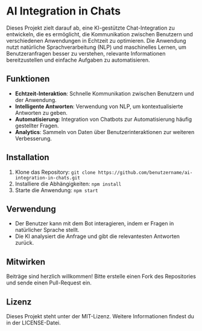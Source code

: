 # AI Integration in Chats

Dieses Projekt zielt darauf ab, eine KI-gestützte Chat-Integration zu entwickeln, die es ermöglicht, die Kommunikation zwischen Benutzern und verschiedenen Anwendungen in Echtzeit zu optimieren. Die Anwendung nutzt natürliche Sprachverarbeitung (NLP) und maschinelles Lernen, um Benutzeranfragen besser zu verstehen, relevante Informationen bereitzustellen und einfache Aufgaben zu automatisieren.

## Funktionen
- **Echtzeit-Interaktion**: Schnelle Kommunikation zwischen Benutzern und der Anwendung.
- **Intelligente Antworten**: Verwendung von NLP, um kontextualisierte Antworten zu geben.
- **Automatisierung**: Integration von Chatbots zur Automatisierung häufig gestellter Fragen.
- **Analytics**: Sammeln von Daten über Benutzerinteraktionen zur weiteren Verbesserung.

## Installation
1. Klone das Repository: `git clone https://github.com/benutzername/ai-integration-in-chats.git`
2. Installiere die Abhängigkeiten: `npm install`
3. Starte die Anwendung: `npm start`

## Verwendung
- Der Benutzer kann mit dem Bot interagieren, indem er Fragen in natürlicher Sprache stellt.
- Die KI analysiert die Anfrage und gibt die relevantesten Antworten zurück.

## Mitwirken
Beiträge sind herzlich willkommen! Bitte erstelle einen Fork des Repositories und sende einen Pull-Request ein.

## Lizenz
Dieses Projekt steht unter der MIT-Lizenz. Weitere Informationen findest du in der LICENSE-Datei.